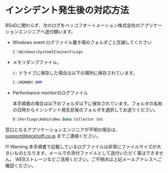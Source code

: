 # インシデント発生後の対応方法

BSoDに関わらず、次のログをベッコフオートメーション株式会社のアプリケーションエンジニアへ送付願います。

* Windows event ログファイル置き場のフォルダごと圧縮してください

    ``` powershell
    C:\Windows\System32\winevt\Logs
    ```

* メモリダンプファイル。

    ``C:`` ドライブに保存した場合は以下の場所に保存されています。

    ``` powershell
    C:\MEMORY.DMP
    ```

* Performance monitorのログファイル

    本手順書の場合は以下のフォルダ以下に保存されています。フォルダの名称の日時からインシデント発生前後のフォルダを選択してお送りください。

    ``` powershell
    D:\PerfLogs\Admin\New Data Collector Set
    ```

窓口となるアプリケーションエンジニアが不明の場合は、
<support@beckhoff.co.jp> までご連絡ください。

!!! Warning
    本手順書で記載しているログファイルは非常にファイルサイズが大きいものとなります。メールでの添付ファイルとして送付いただく事はできません。
    WEBストレージなどご活用ください。ご不明点は上記メールアドレスへご確認ください。
